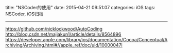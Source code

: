 title: "NSCoder的使用"
date: 2015-04-21 09:51:07
categories: iOS
tags: NSCoder, iOS归档

----------


https://github.com/nicklockwood/AutoCoding
http://blog.csdn.net/majiakun1/article/details/8564896
https://developer.apple.com/library/ios/documentation/Cocoa/Conceptual/Archiving/Archiving.html#//apple_ref/doc/uid/10000047i
